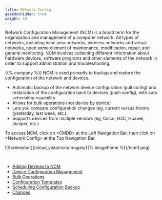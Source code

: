 ```yaml
---
title: Network Config
geekdocHidden: true
weight: 10
---
```



Network Configuration Management (NCM) is a broad term for the organization and management of a computer network. All types of networks, including local area networks, wireless networks and virtual networks, need some element of maintenance, modification, repair, and general monitoring. NCM involves collecting different information about hardware devices, software programs and other elements of the network in order to support administration and troubleshooting.

{{% company %}} NCM is used primarily to backup and restore the configuration of the network and devices.
* Automatic backup of the network device configuration (pull config) and restoration of the configuration back to devices (push config), with auto scheduling capability. 
* Allows for bulk operations (not device by device) 
* Lets you compare configuration changes (eg, current versus history (yesterday, last week, etc.). 
* Supports devices from multiple vendors (eg, Cisco, H3C, Huawei, Juniper, etc.) 

To access NCM, click on \<CMDB> at the Left Navigation Bar, then click on \<Network Config> at the Top Navigation Bar.

![Screenshot](/cloud_vista/ncm/images/{{% imagehome %}}/ncm1.png)

&nbsp;

* <a href="/cloud_vista/ncm/addingdevices">Adding Devices to NCM</a>
* <a href="/cloud_vista/ncm/deviceconfiguration">Device Configuration Management</a>
* <a href="/cloud_vista/ncm/bulkoperations">Bulk Operations</a>
* <a href="/cloud_vista/ncm/configurationtemplates">Configuration Templates</a>
* <a href="/cloud_vista/ncm/schedulingbackup">Scheduling Configuration Backup</a>
* <a href="/cloud_vista/ncm/changes">Changes</a>
